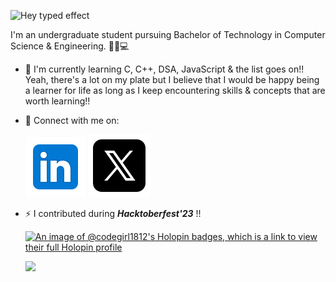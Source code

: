 ![Hey typed effect](https://readme-typing-svg.herokuapp.com?font=Caveat&weight=600&size=28&color=ffdf87&pause=1000&width=435&lines=Hey+there%2C+I'm+Anshika+Chhabra+!+👋🏻)  

I'm an undergraduate student pursuing Bachelor of Technology in Computer Science & Engineering. 👧🏻💻

- 📖  I'm currently learning C, C++, DSA, JavaScript & the list goes on!! 
 Yeah, there's a lot on my plate but I believe that I would be happy being a learner for life as long as I keep encountering skills & concepts that are worth learning!!

- 🔗 Connect with me on:
   
   [![LinkedIn](icons8-linkedin.svg)](https://www.linkedin.com/in/anshika-chhabra-97ab05257)
   [![TwitterX](icons8-twitterx.svg)](https://twitter.com/anshikachhabra_?t=3RrhUtepEoxbRAks5AzKbw&s=09)
  
- ⚡ I contributed during ***Hacktoberfest'23*** !!

  [![An image of @codegirl1812's Holopin badges, which is a link to view their full Holopin profile](https://holopin.me/codegirl1812)](https://holopin.io/@codegirl1812)

   ![](https://komarev.com/ghpvc/?username=anshika1812&style=plastic&color=8f152a)
